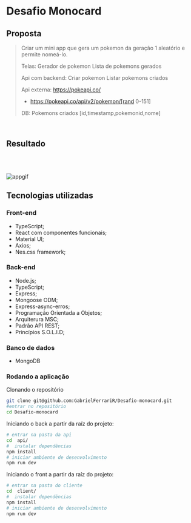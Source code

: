 # Desafio Monocard

## Proposta

>Criar um mini app que gera um pokemon da geração 1 aleatório e permite nomeá-lo.
>
>Telas:
>Gerador de pokemon
>Lista de pokemons gerados
>
>Api com backend:
>Criar pokemon
>Listar pokemons criados
>
>Api externa:
>https://pokeapi.co/
>- https://pokeapi.co/api/v2/pokemon/[rand 0-151]
>
>DB:
>Pokemons criados [id,timestamp,pokemonid,nome]

<br>

## Resultado
<br><br>

![appgif](./pokeapplication.gif)

## Tecnologias utilizadas

### Front-end

- TypeScript;
- React com componentes funcionais;
- Material UI;
- Axios;
- Nes.css framework;

### Back-end

- Node.js;
- TypeScript;
- Express;
- Mongoose ODM;
- Express-async-erros;
- Programação Orientada a Objetos;
- Arquiterura MSC;
- Padrão API REST;
- Princípios S.O.L.I.D;

### Banco de dados

- MongoDB

### Rodando a aplicação

Clonando o repositório

```bash
git clone git@github.com:GabrielFerrariR/Desafio-monocard.git
#entrar no repositório
cd Desafio-monocard
```

Iniciando o back a partir da raíz do projeto:

```bash
# entrar na pasta da api
cd  api/ 
#  instalar dependências
npm install
# iniciar ambiente de desenvolvimento
npm run dev
```

Iniciando o front a partir da raíz do projeto:

```bash
# entrar na pasta do cliente
cd  client/ 
#  instalar dependências
npm install
# iniciar ambiente de desenvolvimento
npm run dev
```
